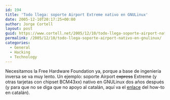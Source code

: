 ```yaml
---
id: 194
title: 'Todo llega: soporte Airport Extreme nativo en GNULinux'
date: 2005-12-10T20:17:25+00:00
author: Jorge Cortell
layout: post
guid: https://www.cortell.net/2005/12/10/todo-llega-soporte-airport-nativo-en-gnulinux/
permalink: /2005/12/10/todo-llega-soporte-airport-nativo-en-gnulinux/
categories:
  - General
  - Hacking
  - Technology
---
```

Necesitamos la Free Hardware Foundation ya, porque a base de ingenierí­a inversa se va muy lento. Un ejemplo: soporte Airport <s>express</s> Extreme (y otras tarjetas con chipset BCM43xx) nativo en GNULinux dos años después (y para que no se diga que no apoyo al catalán, aquí­ va el [enlace](https://bulma.net/body.phtml?nIdNoticia=2262) del how-to en catalán).